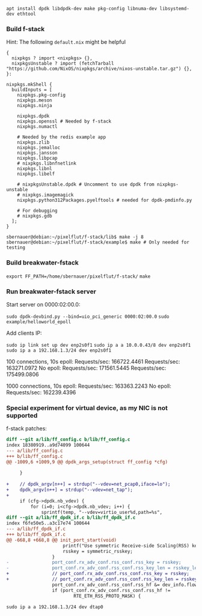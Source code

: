 `apt install dpdk libdpdk-dev make pkg-config libnuma-dev libsystemd-dev ethtool`

### Build f-stack

Hint: The following `default.nix` might be helpful

```
{
  nixpkgs ? import <nixpkgs> {},
  nixpkgsUnstable ? import (fetchTarball "https://github.com/NixOS/nixpkgs/archive/nixos-unstable.tar.gz") {},
}:

nixpkgs.mkShell {
  buildInputs = [
    nixpkgs.pkg-config
    nixpkgs.meson
    nixpkgs.ninja

    nixpkgs.dpdk
    nixpkgs.openssl # Needed by f-stack
    nixpkgs.numactl

    # Needed by the redis example app
    nixpkgs.zlib
    nixpkgs.jemalloc
    nixpkgs.jansson
    nixpkgs.libpcap
    # nixpkgs.libnfnetlink
    nixpkgs.libnl
    nixpkgs.libelf

    # nixpkgsUnstable.dpdk # Uncomment to use dpdk from nixpkgs-unstable
    # nixpkgs.imagemagick
    nixpkgs.python312Packages.pyelftools # needed for dpdk-pmdinfo.py

    # For debugging
    # nixpkgs.gdb
  ];
}
```

`sbernauer@debian:~/pixelflut/f-stack/lib$ make -j 8`
`sbernauer@debian:~/pixelflut/f-stack/example$ make # Only needed for testing`

### Build breakwater-fstack

`export FF_PATH=/home/sbernauer/pixelflut/f-stack/`
`make`

### Run breakwater-fstack server

Start server on 0000:02:00.0:

`sudo dpdk-devbind.py --bind=uio_pci_generic 0000:02:00.0`
`sudo example/helloworld_epoll`

Add clients IP:

`sudo ip link set up dev enp2s0f1`
`sudo ip a a 10.0.0.43/8 dev enp2s0f1`
`sudo ip a a 192.168.1.3/24 dev enp2s0f1`

100 connections, 10s
epoll:      Requests/sec: 166722.4461
            Requests/sec: 163271.0972
No epoll:   Requests/sec: 171561.5445
            Requests/sec: 175499.0806

1000 connections, 10s
epoll:      Requests/sec: 163363.2243
No epoll:   Requests/sec: 162239.4396

### Special experiment for virtual device, as my NIC is not supported

f-stack patches:

```patch
diff --git a/lib/ff_config.c b/lib/ff_config.c
index 18380919..a9d74099 100644
--- a/lib/ff_config.c
+++ b/lib/ff_config.c
@@ -1009,6 +1009,9 @@ dpdk_args_setup(struct ff_config *cfg)
 
     }
 
+    // dpdk_argv[n++] = strdup("--vdev=net_pcap0,iface=lo");
+    dpdk_argv[n++] = strdup("--vdev=net_tap");
+
     if (cfg->dpdk.nb_vdev) {
         for (i=0; i<cfg->dpdk.nb_vdev; i++) {
             sprintf(temp, "--vdev=virtio_user%d,path=%s",
diff --git a/lib/ff_dpdk_if.c b/lib/ff_dpdk_if.c
index f6fe50e5..a3c17e74 100644
--- a/lib/ff_dpdk_if.c
+++ b/lib/ff_dpdk_if.c
@@ -668,8 +668,8 @@ init_port_start(void)
                     printf("Use symmetric Receive-side Scaling(RSS) key\n");
                     rsskey = symmetric_rsskey;
                 }
-                port_conf.rx_adv_conf.rss_conf.rss_key = rsskey;
-                port_conf.rx_adv_conf.rss_conf.rss_key_len = rsskey_len;
+                // port_conf.rx_adv_conf.rss_conf.rss_key = rsskey;
+                // port_conf.rx_adv_conf.rss_conf.rss_key_len = rsskey_len;
                 port_conf.rx_adv_conf.rss_conf.rss_hf &= dev_info.flow_type_rss_offloads;
                 if (port_conf.rx_adv_conf.rss_conf.rss_hf !=
                         RTE_ETH_RSS_PROTO_MASK) {
```

`sudo ip a a 192.168.1.3/24 dev dtap0`
